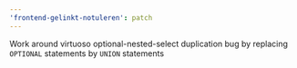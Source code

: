 ```yaml
---
'frontend-gelinkt-notuleren': patch
---
```


Work around virtuoso optional-nested-select duplication bug by replacing `OPTIONAL` statements by `UNION` statements
